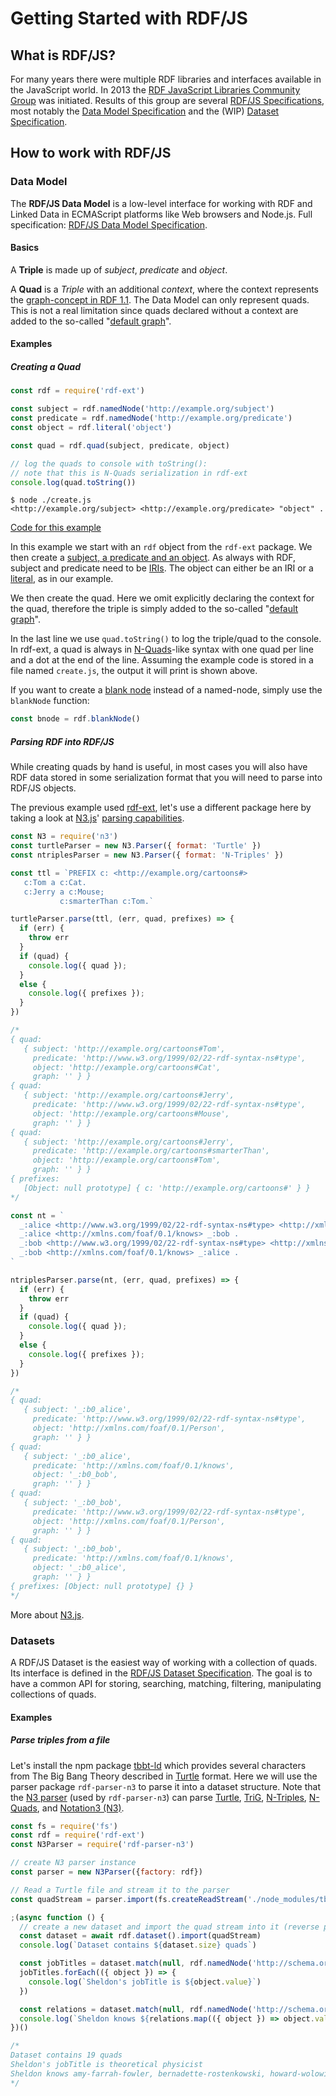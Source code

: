 <!-- TITLE: Getting Started with RDF/JS -->
<!-- SUBTITLE: A short guide through RDF/JS basics  -->

# Getting Started with RDF/JS

## What is RDF/JS?

For many years there were multiple RDF libraries and interfaces available in the JavaScript world. In 2013 the [RDF JavaScript Libraries Community Group](https://www.w3.org/community/rdfjs/) was initiated. Results of this group are several [RDF/JS Specifications](http://rdf.js.org/), most notably the [Data Model Specification](http://rdf.js.org/data-model-spec/) and the (WIP) [Dataset Specification](https://rdf.js.org/dataset-spec/).

## How to work with RDF/JS

### Data Model

The **RDF/JS Data Model** is a low-level interface for working with RDF and Linked Data in ECMAScript platforms like Web browsers and Node.js. Full specification: [RDF/JS Data Model Specification](http://rdf.js.org/data-model-spec/).

#### Basics

A **Triple** is made up of *subject*, *predicate* and *object*.

A **Quad** is a *Triple* with an additional *context*, where the context represents the [graph-concept in RDF 1.1](https://www.w3.org/TR/rdf11-primer/#section-multiple-graphs). The Data Model can only represent quads. This is not a real limitation since quads declared without a context are added to the so-called "[default graph](http://rdf.js.org/data-model-spec/#dom-quad-graph)".


#### Examples

##### Creating a Quad

```js
const rdf = require('rdf-ext')

const subject = rdf.namedNode('http://example.org/subject') 
const predicate = rdf.namedNode('http://example.org/predicate')
const object = rdf.literal('object')

const quad = rdf.quad(subject, predicate, object)

// log the quads to console with toString():
// note that this is N-Quads serialization in rdf-ext
console.log(quad.toString())
```

```shell
$ node ./create.js
<http://example.org/subject> <http://example.org/predicate> "object" .
```

[Code for this example](https://github.com/rdf-ext/rdf-examples/blob/develop/rdf-ext-basics.js)

In this example we start with an `rdf` object from the `rdf-ext` package. We then create a [subject, a predicate and an object](https://www.w3.org/TR/rdf11-primer/#section-triple). As always with RDF, subject and predicate need to be [IRIs](https://www.w3.org/TR/rdf11-primer/#section-IRI). The object can either be an IRI or a [literal](https://www.w3.org/TR/rdf11-primer/#section-literal), as in our example.

We then create the quad. Here we omit explicitly declaring the context for the quad, therefore the triple is simply added to the so-called "[default graph](http://rdf.js.org/#dom-quad-graph)".

In the last line we use `quad.toString()` to log the triple/quad to the console. In rdf-ext, a quad is always in [N-Quads](https://www.w3.org/TR/n-quads/)-like syntax with one quad per line and a dot at the end of the line. Assuming the example code is stored in a file named `create.js`, the output it will print is shown above.

If you want to create a [blank node](https://www.w3.org/TR/rdf11-primer/#section-blank-node) instead of a named-node, simply use the `blankNode` function:

```js
const bnode = rdf.blankNode()
```

##### Parsing RDF into RDF/JS

While creating quads by hand is useful, in most cases you will also have RDF data stored in some serialization format that you will need to parse into RDF/JS objects.

The previous example used [rdf-ext](https://github.com/rdf-ext/rdf-ext), let's use a different package here by taking a look at [N3.js](https://github.com/rdfjs/N3.js)' [parsing capabilities](https://github.com/rdfjs/N3.js#parsing).

```js
const N3 = require('n3')
const turtleParser = new N3.Parser({ format: 'Turtle' })
const ntriplesParser = new N3.Parser({ format: 'N-Triples' })

const ttl = `PREFIX c: <http://example.org/cartoons#>
   c:Tom a c:Cat.
   c:Jerry a c:Mouse;
           c:smarterThan c:Tom.`

turtleParser.parse(ttl, (err, quad, prefixes) => {
  if (err) {
    throw err
  }
  if (quad) {
    console.log({ quad });
  }
  else {
    console.log({ prefixes });
  }
})

/*
{ quad:
   { subject: 'http://example.org/cartoons#Tom',
     predicate: 'http://www.w3.org/1999/02/22-rdf-syntax-ns#type',
     object: 'http://example.org/cartoons#Cat',
     graph: '' } }
{ quad:
   { subject: 'http://example.org/cartoons#Jerry',
     predicate: 'http://www.w3.org/1999/02/22-rdf-syntax-ns#type',
     object: 'http://example.org/cartoons#Mouse',
     graph: '' } }
{ quad:
   { subject: 'http://example.org/cartoons#Jerry',
     predicate: 'http://example.org/cartoons#smarterThan',
     object: 'http://example.org/cartoons#Tom',
     graph: '' } }
{ prefixes:
   [Object: null prototype] { c: 'http://example.org/cartoons#' } }
*/

const nt = `
  _:alice <http://www.w3.org/1999/02/22-rdf-syntax-ns#type> <http://xmlns.com/foaf/0.1/Person> .
  _:alice <http://xmlns.com/foaf/0.1/knows> _:bob .
  _:bob <http://www.w3.org/1999/02/22-rdf-syntax-ns#type> <http://xmlns.com/foaf/0.1/Person> .
  _:bob <http://xmlns.com/foaf/0.1/knows> _:alice .
`

ntriplesParser.parse(nt, (err, quad, prefixes) => {
  if (err) {
    throw err
  }
  if (quad) {
    console.log({ quad });
  }
  else {
    console.log({ prefixes });
  }
})

/*
{ quad:
   { subject: '_:b0_alice',
     predicate: 'http://www.w3.org/1999/02/22-rdf-syntax-ns#type',
     object: 'http://xmlns.com/foaf/0.1/Person',
     graph: '' } }
{ quad:
   { subject: '_:b0_alice',
     predicate: 'http://xmlns.com/foaf/0.1/knows',
     object: '_:b0_bob',
     graph: '' } }
{ quad:
   { subject: '_:b0_bob',
     predicate: 'http://www.w3.org/1999/02/22-rdf-syntax-ns#type',
     object: 'http://xmlns.com/foaf/0.1/Person',
     graph: '' } }
{ quad:
   { subject: '_:b0_bob',
     predicate: 'http://xmlns.com/foaf/0.1/knows',
     object: '_:b0_alice',
     graph: '' } }
{ prefixes: [Object: null prototype] {} }
*/
```

More about [N3.js](https://github.com/rdfjs/N3.js/blob/master/README.md).

### Datasets

A RDF/JS Dataset is the easiest way of working with a collection of quads. Its interface is defined in the [RDF/JS Dataset Specification](https://rdf.js.org/dataset-spec/). The goal is to have a common API for storing, searching, matching, filtering, manipulating collections of quads.

#### Examples

##### Parse triples from a file

Let's install the npm package [tbbt-ld](https://www.npmjs.com/package/tbbt-ld) which provides several characters from The Big Bang Theory described in [Turtle](https://www.w3.org/TR/turtle/) format. Here we will use the parser package `rdf-parser-n3` to parse it into a dataset structure. Note that the [N3 parser](https://github.com/rdfjs/N3.js) (used by `rdf-parser-n3`) can parse [Turtle](https://www.w3.org/TR/turtle/), [TriG](https://www.w3.org/TR/trig/), [N-Triples](https://www.w3.org/TR/n-triples/), [N-Quads](https://www.w3.org/TR/n-quads/), and [Notation3 (N3)](https://www.w3.org/TeamSubmission/n3/).

```js
const fs = require('fs')
const rdf = require('rdf-ext')
const N3Parser = require('rdf-parser-n3')

// create N3 parser instance
const parser = new N3Parser({factory: rdf})

// Read a Turtle file and stream it to the parser
const quadStream = parser.import(fs.createReadStream('./node_modules/tbbt-ld/data/person/sheldon-cooper.ttl'))

;(async function () {
  // create a new dataset and import the quad stream into it (reverse pipe) with Promise API
  const dataset = await rdf.dataset().import(quadStream)
  console.log(`Dataset contains ${dataset.size} quads`)

  const jobTitles = dataset.match(null, rdf.namedNode('http://schema.org/jobTitle')).toArray()
  jobTitles.forEach(({ object }) => {
    console.log(`Sheldon's jobTitle is ${object.value}`)
  })

  const relations = dataset.match(null, rdf.namedNode('http://schema.org/knows')).toArray()
  console.log(`Sheldon knows ${relations.map(({ object }) => object.value).join(', ')}`)
})()

/*
Dataset contains 19 quads
Sheldon's jobTitle is theoretical physicist
Sheldon knows amy-farrah-fowler, bernadette-rostenkowski, howard-wolowitz, leonard-hofstadter, penny, rajesh-koothrappali, stuart-bloom
*/
```